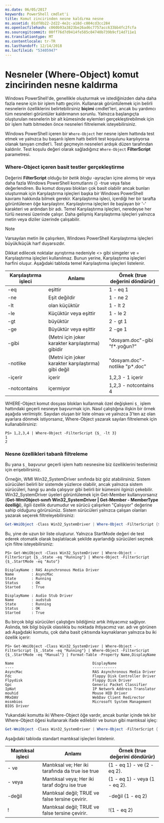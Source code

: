 ```yaml
---
ms.date: 06/05/2017
keywords: PowerShell cmdlet'i
title: Komut zincirinden nesne kaldırma nesne
ms.assetid: 01df8b22-2d22-4e2c-a18d-c004cd3cc284
ms.openlocfilehash: c060b93a3823be26ad6c7757acc633bb4fc2fcfa
ms.sourcegitcommit: 00ff76d7d9414fe585c04740b739b9cf14d711e1
ms.translationtype: MT
ms.contentlocale: tr-TR
ms.lasthandoff: 12/14/2018
ms.locfileid: "53405947"
---
```

# <a name="removing-objects-from-the-pipeline-where-object"></a>Nesneler (Where-Object) komut zincirinden nesne kaldırma

Windows PowerShell'de, genellikle oluşturmak ve istediğinizden daha daha fazla nesne için bir işlem hattı geçirin. Kullanarak görüntülemek için belirli nesnelerin özelliklerini belirtebilirsiniz **biçimi** cmdlet'leri, ancak bu yardımcı tüm nesneleri görüntüler kaldırmanın sorunlu. Yalnızca başlangıçta oluşturulan nesnelerin bir alt kümesinde eylemleri gerçekleştirebilmek için bir işlem hattı bitmeden önce nesneleri filtrelemek isteyebilirsiniz.

Windows PowerShell içeren bir `Where-Object` her nesne işlem hattında test etmek ve yalnızca bu başarılı işlem hattı belirli test koşulunu karşılıyorsa olanak tanıyan cmdlet'i. Test geçmeyin nesneleri ardışık düzen tarafından kaldırılır. Test koşulu değeri olarak sağladığınız `Where-Object` **FilterScript** parametresi.

### <a name="performing-simple-tests-with-where-object"></a>Where-Object içeren basit testler gerçekleştirme

Değerini **FilterScript** olduğu bir *betik bloğu* -ayraçları içine alınmış bir veya daha fazla Windows PowerShell komutlarını {} -true veya false değerlendiren. Bu komut dosyası blokları çok basit olabilir ancak bunları oluşturmak için Karşılaştırma işleçleri başka bir Windows PowerShell kavramı hakkında bilmek gerekir. Karşılaştırma işleci, içerdiği her bir tarafta görüntülenen öğe karşılaştırır. Karşılaştırma işleçleri ile başlayan bir '-' karakteri ve ardından bir adı. Temel Karşılaştırma işleçleri, neredeyse her türlü nesnesi üzerinde çalışır. Daha gelişmiş Karşılaştırma işleçleri yalnızca metin veya diziler üzerinde çalışabilir.

> [!NOTE]
> Varsayılan metin ile çalışırken, Windows PowerShell Karşılaştırma işleçleri büyük/küçük harf duyarsızdır.

Dikkat edilecek noktalar ayrıştırma nedeniyle <> gibi simgeler ve = Karşılaştırma işleçleri kullanılmaz. Bunun yerine, Karşılaştırma işleçleri harfini oluşur. Aşağıdaki tabloda temel Karşılaştırma işleçleri listelenir.

|Karşılaştırma işleci|Anlamı|Örnek (true değerini döndürür)|
|-----------------------|-----------|--------------------------|
|-eq|eşittir|1 - eq 1|
|-ne|Eşit değildir|1 - ne 2|
|-lt|olan küçüktür|1 - lt 2|
|-le|Küçüktür veya eşittir|1 - le 2|
|-gt|büyüktür|2 - gt 1|
|-ge|Büyüktür veya eşittir|2 -ge 1|
|-gibi|(Metni için joker karakter karşılaştırma) gibidir|"dosyam.doc"-gibi "f\*.yoğun?"|
|-notlike|(Metni için joker karakter karşılaştırma) gibi değil|"dosyam.doc"-notlike "p\*.doc"|
|-içerir|içerir|1,2,3 - 1 içerir|
|-notcontains|içermiyor|1,2,3 - notcontains 4|

WHERE-Object komut dosyası blokları kullanmak özel değişkeni `$_` işlem hattındaki geçerli nesneye başvurmak için. Nasıl çalıştığına ilişkin bir örnek aşağıda verilmiştir. Sayıdan oluşan bir liste olması ve yalnızca 3'ten az olan ayarlara dönmek istiyorsanız, Where-Object yazarak sayıları filtrelemek için kullanabilirsiniz:

```
PS> 1,2,3,4 | Where-Object -FilterScript {$_ -lt 3}
1
2
```

### <a name="filtering-based-on-object-properties"></a>Nesne özellikleri tabanlı filtreleme

Bu yana `$_` başvurur geçerli işlem hattı nesnesine biz özelliklerini testlerimiz için erişebilirsiniz.

Örneğin, WMI Win32_SystemDriver sınıfında biz göz atabilirsiniz. Sistem sürücüleri belirli bir sistemde yüzlerce olabilir, ancak yalnızca sistem sürücüleri, hangi şu anda çalışıyor gibi belirli bir kümesini ilginizi çekebilir. Win32_SystemDriver üyeleri görüntülemek için Get-Member kullanıyorsanız (**Get-WmiObject-sınıfı Win32_SystemDriver | Get-Member - MemberType özelliği**), ilgili özellik durumudur ve sürücü çalışırken "Çalışıyor" değerine sahip olduğunu görürsünüz. Sistem sürücüleri yalnızca çalışan olanları yazarak seçerek filtreleyebilirsiniz:

```powershell
Get-WmiObject -Class Win32_SystemDriver | Where-Object -FilterScript {$_.State -eq 'Running'}
```

Bu, yine de uzun bir liste oluşturur. Yalnızca StartMode değeri de test ederek otomatik olarak başlatılacak şekilde ayarlandığı sürücüleri seçmek için filtre isteyebilirsiniz:

```
PS> Get-WmiObject -Class Win32_SystemDriver | Where-Object -FilterScript {$_.State -eq "Running"} | Where-Object -FilterScript {$_.StartMode -eq "Auto"}

DisplayName : RAS Asynchronous Media Driver
Name        : AsyncMac
State       : Running
Status      : OK
Started     : True

DisplayName : Audio Stub Driver
Name        : audstub
State       : Running
Status      : OK
Started     : True
```

Bu birçok bilgi sürücüleri çalıştığını bildiğimiz artık ihtiyacımız sağlıyor. Aslında, tek bilgi büyük olasılıkla bu noktada ihtiyacımız var. adı ve görünen adı Aşağıdaki komutu, çok daha basit çıktısında kaynaklanan yalnızca bu iki özellik içerir:

```
PS> Get-WmiObject -Class Win32_SystemDriver | Where-Object -FilterScript {$_.State -eq "Running"} | Where-Object -FilterScript {$_.StartMode -eq "Manual"} | Format-Table -Property Name,DisplayName

Name                                    DisplayName
----                                    -----------
AsyncMac                                RAS Asynchronous Media Driver
Fdc                                     Floppy Disk Controller Driver
Flpydisk                                Floppy Disk Driver
Gpc                                     Generic Packet Classifier
IpNat                                   IP Network Address Translator
mouhid                                  Mouse HID Driver
MRxDAV                                  WebDav Client Redirector
mssmbios                                Microsoft System Management BIOS Driver
```

Yukarıdaki komutta iki Where-Object öğe vardır, ancak bunlar içinde tek bir Where-Object öğesi kullanarak ifade edilebilir ve bunun gibi mantıksal işleç:

```powershell
Get-WmiObject -Class Win32_SystemDriver | Where-Object -FilterScript { ($_.State -eq 'Running') -and ($_.StartMode -eq 'Manual') } | Format-Table -Property Name,DisplayName
```

Aşağıdaki tabloda standart mantıksal işleçleri listelenir.

|Mantıksal işleci|Anlamı|Örnek (true değerini döndürür)|
|--------------------|-----------|--------------------------|
|- ve|Mantıksal ve; Her iki tarafında da true ise true|(1 - eq 1) - ve (2 - eq 2).|
|- veya|Mantıksal veya; Her iki taraf doğru ise true|(1 - eq 1) - veya (1 - eq 2).|
|-değil|Mantıksal değil; TRUE ve false tersine çevirir.|-değil (1 - eq 2)|
|\!|Mantıksal değil; TRUE ve false tersine çevirir.|\!(1 - eq 2)|
